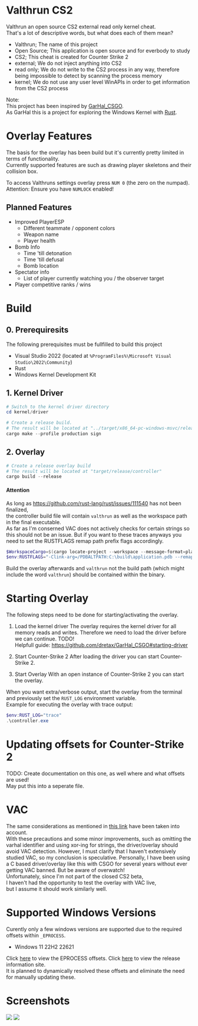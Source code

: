 # Valthrun CS2
Valthrun an open source CS2 external read only kernel cheat.  
That's a lot of descriptive words, but what does each of them mean?  
- Valthrun; The name of this project
- Open Source; This application is open source and for everbody to study
- CS2; This cheat is created for Counter Strike 2
- external; We do not inject anything into CS2
- read only; We do not write to the CS2 process in any way, therefore being impossible to detect by scanning the process memory
- kernel; We do not use any user level WinAPIs in order to get information from the CS2 process
  
Note:  
This project has been inspired by [GarHal_CSGO](https://github.com/dretax/GarHal_CSGO).  
As GarHal this is a project for exploring the Windows Kernel with [Rust](https://www.rust-lang.org).

# Overlay Features
The basis for the overlay has been build but it's currently pretty limited in terms of functionality.  
Currently supported features are such as drawing player skeletons and their collision box.  
  
To access Valthruns settings overlay press `NUM 0` (the zero on the numpad).  
Attention: Ensure you have `NUMLOCK` enabled!  

## Planned Features
- Improved PlayerESP
  - Different teammate / opponent colors
  - Weapon name
  - Player health
- Bomb Info
  - Time 'till detonation
  - Time 'till defusal
  - Bomb location
- Spectator info
  - List of player currently watching you / the observer target
- Player competitive ranks / wins

# Build
## 0. Prerequiresits
The following prerequisites must be fullfilled to build this project
- Visual Studio 2022 (located at `%ProgramFiles%\Microsoft Visual Studio\2022\Community`)
- Rust
- Windows Kernel Development Kit

## 1. Kernel Driver
```ps1
# Switch to the kernel driver directory
cd kernel/driver

# Create a release build.
# The result will be located at "../target/x86_64-pc-windows-msvc/release/valthrun-driver.sys"
cargo make --profile production sign
```

## 2. Overlay
```ps1
# Create a release overlay build
# The result will be located at "target/release/controller"
cargo build --release
```
    
#### Attention  
As long as https://github.com/rust-lang/rust/issues/111540 has not been finalized,  
the controller build file will contain `valthrun` as well as the workspace path in the final executable.  
As far as I'm conserned VAC does not actively checks for certain strings so this should not be an issue.
But if you want to these traces anyways you need to set the RUSTFLAGS remap path prefix flags accordingly.
```ps1
$WorkspaceCargo=$(cargo locate-project --workspace --message-format=plain)
$env:RUSTFLAGS="-Clink-arg=/PDBALTPATH:C:\build\application.pdb --remap-path-prefix=$($WorkspaceCargo.TrimEnd("Cargo.toml"))=[src] --remap-path-prefix=$env:CARGO_HOME\registry\src\=[crates.io]"
```
Build the overlay afterwards and `valthrun` not the build path (which might include the word `valthrun`) should be contained within the binary.  


# Starting Overlay
The following steps need to be done for starting/activating the overlay.
1. Load the kernel driver
The overlay requires the kernel driver for all memory reads and writes.
Therefore we need to load the driver before we can continue.
TODO!  
Helpfull guide: https://github.com/dretax/GarHal_CSGO#starting-driver
  
2. Start Counter-Strike 2
After loading the driver you can start Counter-Strike 2.

3. Start Overlay
With an open instance of Counter-Strike 2 you can start the overlay.  
  
When you want extra/verbose output, start the overlay from the terminal and previously set the `RUST_LOG` environment variable.  
Example for executing the overlay with trace output:  
```ps1
$env:RUST_LOG="trace"
.\controller.exe
```

# Updating offsets for Counter-Strike 2
TODO: Create documentation on this one, as well where and what offsets are used!  
May put this into a seperate file.

# VAC
The same considerations as mentioned in [this link](https://github.com/dretax/GarHal_CSGO#starting-driver) have been taken into account.  
With these precautions and some minor improvements, such as omitting the varhal identifier and using xor-ing for strings, the driver/overlay should avoid VAC detection. However, I must clarify that I haven't extensively studied VAC, so my conclusion is speculative. Personally, I have been using a C based driver/overlay like this with CSGO for several years without ever getting VAC banned. But be aware of overwatch!  
Unfortunately, since I'm not part of the closed CS2 beta,  
I haven't had the opportunity to test the overlay with VAC live,  
but I assume it should work similarly well.

# Supported Windows Versions
Curently only a few windows versions are supported due to the required offsets within `_EPROCESS`.  
- Windows 11 22H2 22621

Click [here](https://www.vergiliusproject.com/kernels/x64/Windows%2010%20%7C%202016/1909%2019H2%20(November%202019%20Update)/_EPROCESS) to view the EPROCESS offsets. Click [here](https://docs.microsoft.com/en-us/windows/release-health/release-information) to view the release information site.  
It is planned to dynamically resolved these offsets and eliminate the need for manually updating these.  

# Screenshots
![](https://img.did.science/2023_07_30_17_28_23.png)
![](https://img.did.science/2023_07_31_01_38_46.png)